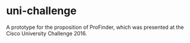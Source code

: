 # uni-challenge
A prototype for the proposition of ProFinder, which was presented at the Cisco University Challenge 2016.

